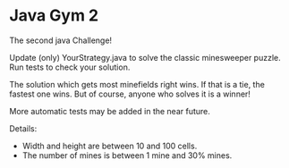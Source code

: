# Java Gym 2

The second java Challenge!

Update (only) YourStrategy.java to solve the classic minesweeper puzzle. Run tests to check your solution.

The solution which gets most minefields right wins. If that is a tie, the fastest one wins. But of course, anyone who solves it is a winner!

More automatic tests may be added in the near future.

Details:

* Width and height are between 10 and 100 cells.
* The number of mines is between 1 mine and 30% mines.
